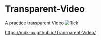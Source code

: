# Transparent-Video
A practice transparent Video
![Rick](https://user-images.githubusercontent.com/97694988/162654158-5bf19219-056b-4d67-b51c-3702374da913.PNG)

https://mdk-ou.github.io/Transparent-Video/
